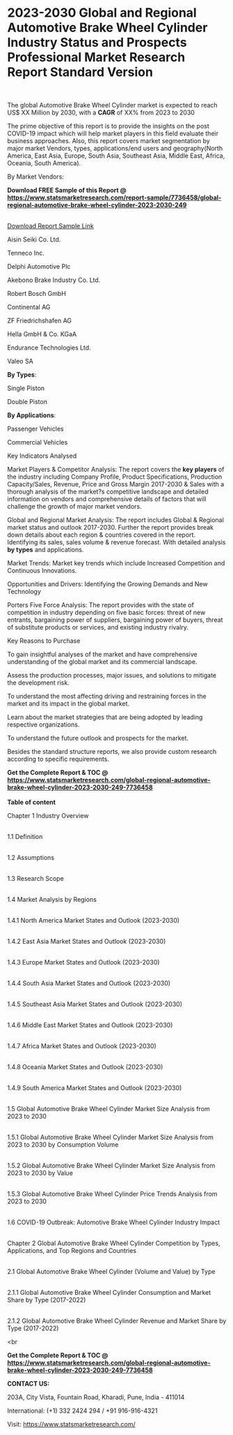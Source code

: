 <h1>2023-2030 Global and Regional Automotive Brake Wheel Cylinder Industry Status and Prospects Professional Market Research Report Standard Version</h1><br/><p>The global Automotive Brake Wheel Cylinder market is expected to reach US$ XX Million by 2030, with a <strong>CAGR</strong> of XX% from 2023 to 2030</p><p>The prime objective of this report is to provide the insights on the post COVID-19 impact which will help market players in this field evaluate their business approaches. Also, this report covers market segmentation by major market Vendors, types, applications/end users and geography(North America, East Asia, Europe, South Asia, Southeast Asia, Middle East, Africa, Oceania, South America).</p><p>By Market Vendors:</p><div><b>Download FREE Sample of this Report @ <a href="https://www.statsmarketresearch.com/download-free-sample/7736458/global-regional-automotive-brake-wheel-cylinder-2023-2030-249">https://www.statsmarketresearch.com/report-sample/7736458/global-regional-automotive-brake-wheel-cylinder-2023-2030-249</a></b></div><br><p><a href="https://www.statsmarketresearch.com/download-free-sample/7736458/global-regional-automotive-brake-wheel-cylinder-2023-2030-249">Download Report Sample Link</a></p><p>Aisin Seiki Co. Ltd.</p><p>Tenneco Inc.</p><p>Delphi Automotive Plc</p><p>Akebono Brake Industry Co. Ltd.</p><p>Robert Bosch GmbH</p><p>Continental AG</p><p>ZF Friedrichshafen AG</p><p>Hella GmbH & Co. KGaA</p><p>Endurance Technologies Ltd.</p><p>Valeo SA</p><p><strong>By Types</strong>:</p><p>Single Piston</p><p>Double Piston</p><p><strong><strong>By Applications</strong></strong>:</p><p>Passenger Vehicles</p><p>Commercial Vehicles</p><p>Key Indicators Analysed</p><p>Market Players & Competitor Analysis: The report covers the <strong>key players</strong> of the industry including Company Profile, Product Specifications, Production Capacity/Sales, Revenue, Price and Gross Margin 2017-2030 & Sales with a thorough analysis of the market?s competitive landscape and detailed information on vendors and comprehensive details of factors that will challenge the growth of major market vendors.</p><p>Global and Regional Market Analysis: The report includes Global & Regional market status and outlook 2017-2030. Further the report provides break down details about each region & countries covered in the report. Identifying its sales, sales volume & revenue forecast. With detailed analysis <strong>by types</strong> and applications.</p><p>Market Trends: Market key trends which include Increased Competition and Continuous Innovations.</p><p>Opportunities and Drivers: Identifying the Growing Demands and New Technology</p><p>Porters Five Force Analysis: The report provides with the state of competition in industry depending on five basic forces: threat of new entrants, bargaining power of suppliers, bargaining power of buyers, threat of substitute products or services, and existing industry rivalry.</p><p>Key Reasons to Purchase</p><p>To gain insightful analyses of the market and have comprehensive understanding of the global market and its commercial landscape.</p><p>Assess the production processes, major issues, and solutions to mitigate the development risk.</p><p>To understand the most affecting driving and restraining forces in the market and its impact in the global market.</p><p>Learn about the market strategies that are being adopted by leading respective organizations.</p><p>To understand the future outlook and prospects for the market.</p><p>Besides the standard structure reports, we also provide custom research according to specific requirements.</p><div><b>Get the Complete Report & TOC @ <a href="https://www.statsmarketresearch.com/global-regional-automotive-brake-wheel-cylinder-2023-2030-249-7736458">https://www.statsmarketresearch.com/global-regional-automotive-brake-wheel-cylinder-2023-2030-249-7736458</a></b></div><br><b>Table of content</b><p>Chapter 1 Industry Overview<br />
 
 <br>1.1 Definition<br />
 
 <br>1.2 Assumptions<br />
 
 <br>1.3 Research Scope<br />
 
 <br>1.4 Market Analysis by Regions<br />
 
 <br>1.4.1 North America Market States and Outlook (2023-2030)<br />
 
 <br>1.4.2 East Asia Market States and Outlook (2023-2030)<br />
 
 <br>1.4.3 Europe Market States and Outlook (2023-2030)<br />
 
 <br>1.4.4 South Asia Market States and Outlook (2023-2030)<br />
 
 <br>1.4.5 Southeast Asia Market States and Outlook (2023-2030)<br />
 
 <br>1.4.6 Middle East Market States and Outlook (2023-2030)<br />
 
 <br>1.4.7 Africa Market States and Outlook (2023-2030)<br />
 
 <br>1.4.8 Oceania Market States and Outlook (2023-2030)<br />
 
 <br>1.4.9 South America Market States and Outlook (2023-2030)<br />
 
 <br>1.5 Global Automotive Brake Wheel Cylinder Market Size Analysis from 2023 to 2030<br />
 
 <br>1.5.1 Global Automotive Brake Wheel Cylinder Market Size Analysis from 2023 to 2030 by Consumption Volume<br />
 
 <br>1.5.2 Global Automotive Brake Wheel Cylinder Market Size Analysis from 2023 to 2030 by Value<br />
 
 <br>1.5.3 Global Automotive Brake Wheel Cylinder Price Trends Analysis from 2023 to 2030<br />
 
 <br>1.6 COVID-19 Outbreak: Automotive Brake Wheel Cylinder Industry Impact<br />
 
 <br>Chapter 2 Global Automotive Brake Wheel Cylinder Competition by Types, Applications, and Top Regions and Countries<br />
 
 <br>2.1 Global Automotive Brake Wheel Cylinder (Volume and Value) by Type<br />
 
 <br>2.1.1 Global Automotive Brake Wheel Cylinder Consumption and Market Share by Type (2017-2022)<br />
 
 <br>2.1.2 Global Automotive Brake Wheel Cylinder Revenue and Market Share by Type (2017-2022)<br />
 
 <br<br><div><b>Get the Complete Report & TOC @ <a href="https://www.statsmarketresearch.com/global-regional-automotive-brake-wheel-cylinder-2023-2030-249-7736458">https://www.statsmarketresearch.com/global-regional-automotive-brake-wheel-cylinder-2023-2030-249-7736458</a></b></div></p>
 
 <b>CONTACT US:</b><br>
 
 203A, City Vista, Fountain Road, Kharadi, Pune, India - 411014 <br>
 
 International: (+1) 332 2424 294 / +91 916-916-4321<br>
 
 Visit: <a href="https://www.statsmarketresearch.com/">https://www.statsmarketresearch.com/</a>
 
 <br>